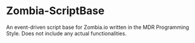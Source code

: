 # Zombia-ScriptBase
An event-driven script base for Zombia.io written in the MDR Programming Style. Does not include any actual functionalities.
